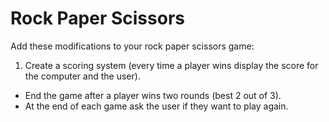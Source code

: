 # Rock Paper Scissors

Add these modifications to your rock paper scissors game:

1. Create a scoring system (every time a player wins display the score for the computer and the user).
* End the game after a player wins two rounds (best 2 out of 3).
* At the end of each game ask the user if they want to play again.
